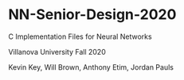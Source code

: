 # NN-Senior-Design-2020
C Implementation Files for Neural Networks

Villanova University
Fall 2020

Kevin Key, Will Brown, Anthony Etim, Jordan Pauls
